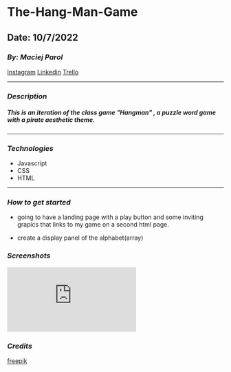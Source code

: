# The-Hang-Man-Game

## Date: 10/7/2022

### **_By: Maciej Parol_**

[Instagram](https://www.instagram.com/maciejparol333/)
[Linkedin](https://www.linkedin.com/in/maciej-parol-/)
[Trello](https://trello.com/b/aW7aYazf/hangman-game)

---

### **_Description_**

##### This is an iteration of the class game "Hangman" , a puzzle word game with a pirate aesthetic theme.

---

### **_Technologies_**

- Javascript
- CSS
- HTML

---

### **_How to get started_**

- going to have a landing page with a play button and some inviting grapics that links to my game on a second html page.

- create a display panel of the alphabet(array)

### **_Screenshots_**

![pirate theme](https://www.freepik.com/free-vector/set-pirate-cartoon-characters_24061877.htm#page=3&query=pirate&position=9&from_view=search)

### **_Credits_**

[freepik](https://www.freepik.com/free-vector/abstract-background-with-vintage-paper-design_18073291.htm#query=pirate%20background&position=31&from_view=search&track=sph)
